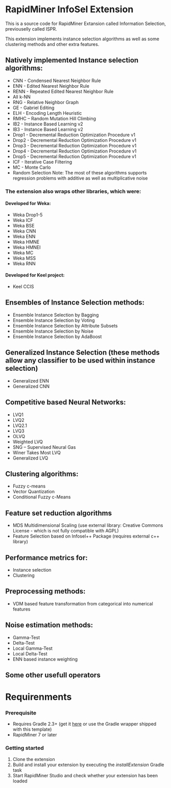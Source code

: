 RapidMiner InfoSel Extension 
=============================

This is a source code for RapidMiner Extansion called Information Selection, previouselly called ISPR.

This extension implements instance selection algorithms as well as some clustering methods and other extra features.
## Natively implemented Instance selection algorithms:
   - CNN - Condensed Nearest Neighbor Rule
   - ENN - Edited Nearest Neighbor Rule
   - RENN - Repeated Edited Nearest Neighbor Rule
   - All k-NN
   - RNG - Relative Neighbor Graph
   - GE - Gabriel Editing
   - ELH - Encoding Length Heuristic
   - RMHC – Random Mutation Hill Climbing
   - IB2 - Instance Based Learning v2
   - IB3 - Instance Based Learning v2
   - Drop1 - Decremental Reduction Optimization Procedure v1
   - Drop2 - Decremental Reduction Optimization Procedure v1
   - Drop3 - Decremental Reduction Optimization Procedure v1
   - Drop4 - Decremental Reduction Optimization Procedure v1
   - Drop5 - Decremental Reduction Optimization Procedure v1
   - ICF - Iterative Case Filtering
   - MC - Monte Carlo
   - Random Selection
 Note: The most of these algorithms supports regression problems with additive as well as multiplicative noise
 
### The extension also wraps other libraries, which were:
#### Developed for Weka:
   - Weka Drop1-5
   - Weka ICF
   - Weka BSE
   - Weka CNN
   - Weka ENN
   - Weka HMNE
   - Weka HMNEI
   - Weka MC
   - Weka MSS
   - Weka RNN    
#### Developed for Keel project:
   - Keel CCIS
    
## Ensembles of  Instance Selection methods:
   - Ensemble Instance Selection by Bagging
   - Ensemble Instance Selection by Voting
   - Ensemble Instance Selection by Attribute Subsets
   - Ensemble Instance Selection by Noise
   - Ensemble Instance Selection by AdaBoost
    
## Generalized Instance Selection (these methods allow any classifier to be used within instance selection)
   - Generalized ENN
   - Generalized CNN
    
## Competitive based Neural Networks:
   - LVQ1
   - LVQ2
   - LVQ2.1
   - LVQ3
   - OLVQ
   - Weighted LVQ
   - SNG – Supervised Neural Gas
   - Winer Takes Most LVQ
   - Generalized LVQ
    
## Clustering algorithms:
   - Fuzzy c-means
   - Vector Quantization
   - Conditional Fuzzy c-Means
    
## Feature set reduction algorithms
   - MDS Multidimensional Scaling  (use external library: Creative Commons License - which is not fully compatible with AGPL)
   - Feature Selection based on Infosel++ Package (requires external c++ library)
    
## Performance metrics for:
   - Instance selection
   - Clustering
    
## Preprocessing methods:
   - VDM based feature transformation from categorical into numerical features
    
## Noise estimation methods:
   - Gamma-Test
   - Delta-Test
   - Local Gamma-Test
   - Local Delta-Test
   - ENN based instance weighting
    
 ## Some other usefull operators
    


# Requirenments

### Prerequisite
* Requires Gradle 2.3+ (get it [here](http://gradle.org/installation) or use the Gradle wrapper shipped with this template)
* RapidMiner 7 or later

### Getting started
1. Clone the extension 
2. Build and install your extension by executing the _installExtension_ Gradle task 
3. Start RapidMiner Studio and check whether your extension has been loaded
